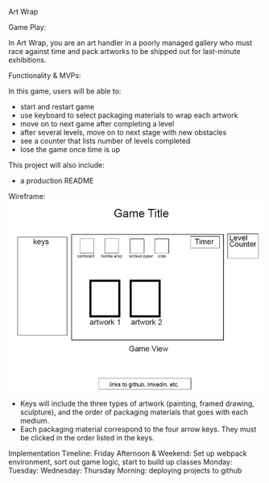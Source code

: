 Art Wrap

Game Play:

In Art Wrap, you are an art handler in a poorly managed gallery who must race against time and pack artworks to be shipped out for last-minute exhibitions. 

Functionality & MVPs:

In this game, users will be able to:
- start and restart game
- use keyboard to select packaging materials to wrap each artwork
- move on to next game after completing a level
- after several levels, move on to next stage with new obstacles
- see a counter that lists number of levels completed
- lose the game once time is up

This project will also include:
- a production README

Wireframe:
![wireframe](./wireframe/wireframe.png)

- Keys will include the three types of artwork (painting, framed drawing, sculpture), and the order of packaging materials that goes with each medium.
- Each packaging material correspond to the four arrow keys. They must be clicked in the order listed in the keys.

Implementation Timeline:
Friday Afternoon & Weekend: Set up webpack environment, sort out game logic, start to build up classes
Monday:
Tuesday:
Wednesday:
Thursday Morning: deploying projects to github

